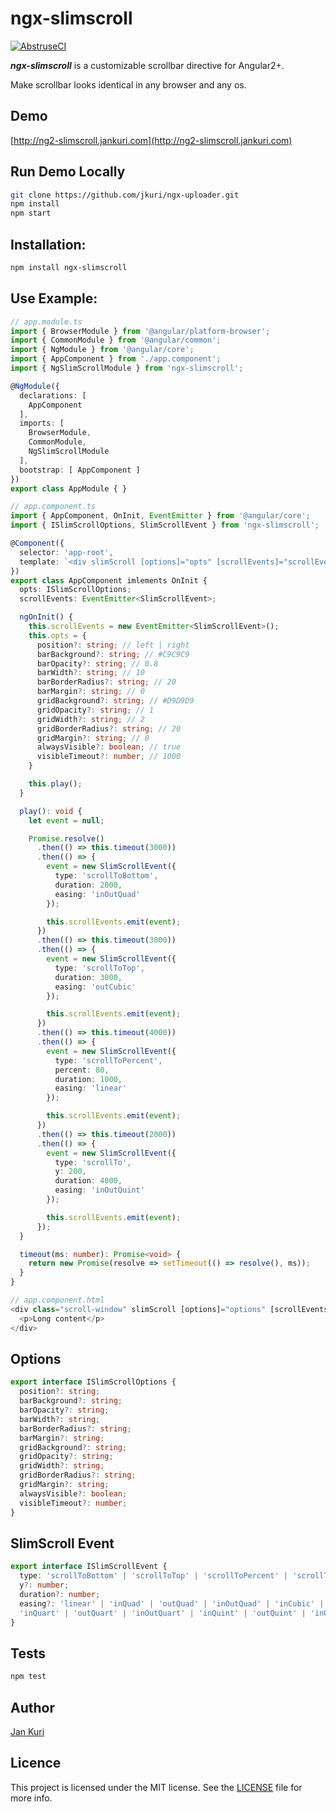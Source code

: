# ngx-slimscroll

[![AbstruseCI](https://abstruse.bleenco.io/badge/3)](https://abstruse.bleenco.io/repo/3)

***ngx-slimscroll*** is a customizable scrollbar directive for Angular2+.

Make scrollbar looks identical in any browser and any os.

## Demo

[http://ng2-slimscroll.jankuri.com](http://ng2-slimscroll.jankuri.com)

## Run Demo Locally

```sh
git clone https://github.com/jkuri/ngx-uploader.git
npm install
npm start
```

## Installation:

```bash
npm install ngx-slimscroll
```

## Use Example:

```ts
// app.module.ts
import { BrowserModule } from '@angular/platform-browser';
import { CommonModule } from '@angular/common';
import { NgModule } from '@angular/core';
import { AppComponent } from './app.component';
import { NgSlimScrollModule } from 'ngx-slimscroll';

@NgModule({
  declarations: [
    AppComponent
  ],
  imports: [
    BrowserModule,
    CommonModule,
    NgSlimScrollModule
  ],
  bootstrap: [ AppComponent ]
})
export class AppModule { }

// app.component.ts
import { AppComponent, OnInit, EventEmitter } from '@angular/core';
import { ISlimScrollOptions, SlimScrollEvent } from 'ngx-slimscroll';

@Component({
  selector: 'app-root',
  template: `<div slimScroll [options]="opts" [scrollEvents]="scrollEvents"></div>`
})
export class AppComponent imlements OnInit {
  opts: ISlimScrollOptions;
  scrollEvents: EventEmitter<SlimScrollEvent>;

  ngOnInit() {
    this.scrollEvents = new EventEmitter<SlimScrollEvent>();
    this.opts = {
      position?: string; // left | right
      barBackground?: string; // #C9C9C9
      barOpacity?: string; // 0.8
      barWidth?: string; // 10
      barBorderRadius?: string; // 20
      barMargin?: string; // 0
      gridBackground?: string; // #D9D9D9
      gridOpacity?: string; // 1
      gridWidth?: string; // 2
      gridBorderRadius?: string; // 20
      gridMargin?: string; // 0
      alwaysVisible?: boolean; // true
      visibleTimeout?: number; // 1000
    }

    this.play();
  }

  play(): void {
    let event = null;

    Promise.resolve()
      .then(() => this.timeout(3000))
      .then(() => {
        event = new SlimScrollEvent({
          type: 'scrollToBottom',
          duration: 2000,
          easing: 'inOutQuad'
        });

        this.scrollEvents.emit(event);
      })
      .then(() => this.timeout(3000))
      .then(() => {
        event = new SlimScrollEvent({
          type: 'scrollToTop',
          duration: 3000,
          easing: 'outCubic'
        });

        this.scrollEvents.emit(event);
      })
      .then(() => this.timeout(4000))
      .then(() => {
        event = new SlimScrollEvent({
          type: 'scrollToPercent',
          percent: 80,
          duration: 1000,
          easing: 'linear'
        });

        this.scrollEvents.emit(event);
      })
      .then(() => this.timeout(2000))
      .then(() => {
        event = new SlimScrollEvent({
          type: 'scrollTo',
          y: 200,
          duration: 4000,
          easing: 'inOutQuint'
        });

        this.scrollEvents.emit(event);
      });
  }

  timeout(ms: number): Promise<void> {
    return new Promise(resolve => setTimeout(() => resolve(), ms));
  }
}

// app.component.html
<div class="scroll-window" slimScroll [options]="options" [scrollEvents]="scrollEvents">
  <p>Long content</p>
</div>
```

## Options

```ts
export interface ISlimScrollOptions {
  position?: string;
  barBackground?: string;
  barOpacity?: string;
  barWidth?: string;
  barBorderRadius?: string;
  barMargin?: string;
  gridBackground?: string;
  gridOpacity?: string;
  gridWidth?: string;
  gridBorderRadius?: string;
  gridMargin?: string;
  alwaysVisible?: boolean;
  visibleTimeout?: number;
}
```

## SlimScroll Event

```ts
export interface ISlimScrollEvent {
  type: 'scrollToBottom' | 'scrollToTop' | 'scrollToPercent' | 'scrollTo';
  y?: number;
  duration?: number;
  easing?: 'linear' | 'inQuad' | 'outQuad' | 'inOutQuad' | 'inCubic' | 'outCubic' | 'inOutCubic' |
  'inQuart' | 'outQuart' | 'inOutQuart' | 'inQuint' | 'outQuint' | 'inOutQuint';
}
```

## Tests

```sh
npm test
```

## Author

[Jan Kuri](http://www.jankuri.com)

## Licence

This project is licensed under the MIT license. See the [LICENSE](LICENSE) file for more info.
